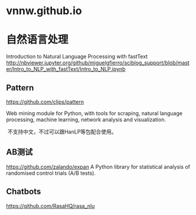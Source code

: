 # vnnw.github.io
# 自然语言处理
  Introduction to Natural Language Processing with fastText
  http://nbviewer.jupyter.org/github/miguelgfierro/sciblog_support/blob/master/Intro_to_NLP_with_fastText/Intro_to_NLP.ipynb
  
## Pattern
  https://github.com/clips/pattern
  
  Web mining module for Python, with tools for scraping, natural language processing, machine learning, network analysis and visualization.
  
  不支持中文，不过可以跟HanLP等包配合使用。

## AB测试
  https://github.com/zalando/expan
  A Python library for statistical analysis of randomised control trials (A/B tests).

## Chatbots
  https://github.com/RasaHQ/rasa_nlu
